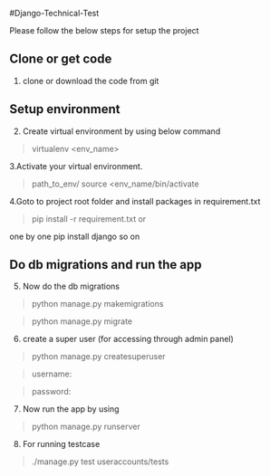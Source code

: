 #Django-Technical-Test

Please follow the below steps for setup the project

Clone or get code
--------------------
1. clone or download the code from git

Setup environment
--------------------
2. Create virtual environment by using below command
>virtualenv <env_name>

3.Activate your virtual environment.
> path_to_env/ source <env_name/bin/activate

4.Goto to project root folder and install packages in requirement.txt
> pip install -r requirement.txt or

  one by one
  pip install django
  so  on

Do db migrations and run the app
--------------------------------
5. Now do the db migrations

> python manage.py makemigrations

> python manage.py migrate

6. create a super user (for accessing through admin panel)
> python manage.py createsuperuser

>username:

>password:

7. Now run the app by using
> python manage.py runserver


8. For running testcase
> ./manage.py test useraccounts/tests
